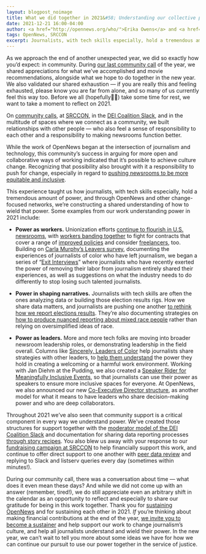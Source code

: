```yaml
---
layout: blogpost_noimage
title: What we did together in 2021&#58; Understanding our collective power and ways to wield it
date: 2021-12-21 16:00-04:00
author: <a href="http://opennews.org/who/">Erika Owens</a> and <a href="http://opennews.org/who/">Sisi Wei</a>, on Dec. 21, 2021
tags: OpenNews, SRCCON
excerpt: Journalists, with tech skills especially, hold a tremendous amount of power, and through OpenNews and other change-focused networks, we’re constructing a shared understanding of how to wield that power.
---
```


As we approach the end of another unexpected year, we did so exactly how you’d expect: in community. During [our last community call](https://etherpad.opennews.org/p/communitycall-Dec16) of the year, we shared appreciations for what we’ve accomplished and movie recommendations, alongside what we hope to do together in the new year. We also validated our shared exhaustion — if you are really this and feeling exhausted, please know you are far from alone, and so many of us currently feel this way too. Before we all (hopefully🤞🏼) take some time for rest, we want to take a moment to reflect on 2021.

On [community calls](https://opennews.org/what/community/calls), at [SRCCON](https://2021.srccon.org/), in the [DEI Coalition Slack](https://opennews.org/what/community/dei-coalition), and in the multitude of spaces where we connect as a community, we built relationships with other people — who also feel a sense of responsibility to each other and a responsibility to making newsrooms function better. 

While the work of OpenNews began at the intersection of journalism and technology, this community’s success in arguing for more open and collaborative ways of working indicated that it’s possible to achieve culture change. Recognizing that possibility also brought with it a responsibility to push for change, especially in regard to [pushing newsrooms to be more equitable and inclusive](https://opennews.org/blog/news-nerd-survey-2017/). 

This experience taught us how journalists, with tech skills especially, hold a tremendous amount of power, and through OpenNews and other change-focused networks, we’re constructing a shared understanding of how to wield that power. Some examples from our work understanding power in 2021 include:

* **Power as workers.** Unionization efforts [continue to flourish in U.S. newsrooms](https://twitter.com/gaufre/status/1462807673771077635), with [workers banding together](https://source.opennews.org/articles/we-unionized-digital-seattle-times-you-can-too/) to fight for contracts that cover a range of [improved policies](https://twitter.com/wirecutterunion/status/1470760931646922752)  and consider [freelancers](https://www.wgaeast.org/thrillist-ratifies-second-union-contract-with-group-nine-media/), too. Building on [Carla Murphy’s Leavers survey](https://opennews.org/projects/2020-leavers-survey/), documenting the experiences of journalists of color who have left journalism, we began a series of “[Exit Interviews](https://source.opennews.org/articles/tags/exit-interviews/)” where journalists who have recently exerted the power of removing their labor from journalism entirely shared their experiences, as well as suggestions on what the industry needs to do differently to stop losing such talented journalists.

* **Power in shaping narratives.** Journalists with tech skills are often the ones analyzing data or building those election results rigs. How we share data matters, and journalists are pushing one another [to rethink how we report elections results](https://source.opennews.org/articles/rethink-how-we-report-election-results/). They’re also documenting strategies on [how to produce nuanced reporting about mixed race people](https://source.opennews.org/articles/guidelines-reporting-multiracial-people/) rather than relying on oversimplified ideas of race.

* **Power as leaders.** More and more tech folks are moving into broader newsroom leadership roles, or demonstrating leadership in the field overall. Columns like [Sincerely, Leaders of Color](https://source.opennews.org/articles/tags/sincerely-leaders-of-color/) help journalists share strategies with other leaders, to [help them understand](https://source.opennews.org/articles/sincerely-leaders-color-lessons-srccon2021/) the power they hold in creating a welcoming or a harmful work environment. Working with Jan Diehm at the Pudding, we also created a [Speaker Rider for Meaningfully Inclusive Events](https://opennews.org/projects/speaker-rider/), so that journalists can use their power as speakers to ensure more inclusive spaces for everyone. At OpenNews, we also announced our new [Co-Executive Director structure](https://opennews.org/blog/announcing-co-executive-directors-and-director-of-network-development/), as another model for what it means to have leaders who share decision-making power and who are deep collaborators.


Throughout 2021 we’ve also seen that community support is a critical component in every way we understand power. We’ve created those structures for support together with the [moderator model of the DEI Coalition Slack](https://source.opennews.org/articles/slack-moderator-structures-power-and-burnout/) and documentation for sharing data reporting processes [through story recipes](https://source.opennews.org/articles/tags/story-recipe/). You also blew us away with your response to our [fundraising campaign at SRCCON](https://opennews.org/blog/10-year-anniversary/) to help financially support this work, and continue to offer direct support to one another with [peer data review](https://opennews.org/what/community/datareview/) and replying to Slack and listserv queries every day (sometimes within minutes!). 

During our community call, there was a conversation about time — what does it even mean these days? And while we did not come up with an answer (remember, tired!), we do still appreciate even an arbitrary shift in the calendar as an opportunity to reflect and especially to share our gratitude for being in this work together. Thank you for [sustaining OpenNews](https://opennews.org/donate) and for sustaining each other in 2021. *If* you’re thinking about making financial contributions at the end of the year, [we invite you to become a sustainer](opennews.org/donate) and help support our work to change journalism’s culture, and help all journalists understand and wield their power. In the new year, we can’t wait to tell you more about some ideas we have for how we can continue our pursuit to use our power together in the service of justice. 
